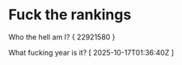 # Fuck the rankings

Who the hell am I?
{ 22921580 }

What fucking year is it?
[ 2025-10-17T01:36:40Z ]
